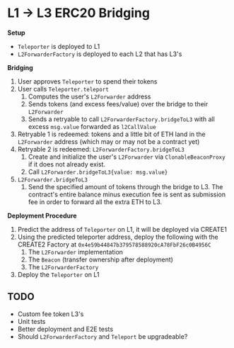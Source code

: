 # L1 -> L3 ERC20 Bridging

__Setup__
* `Teleporter` is deployed to L1
* `L2ForwarderFactory` is deployed to each L2 that has L3's

__Bridging__
1. User approves `Teleporter` to spend their tokens
2. User calls `Teleporter.teleport`
    1. Computes the user's `L2Forwarder` address
    2. Sends tokens (and excess fees/value) over the bridge to their `L2Forwarder`
    3. Sends a retryable to call `L2ForwarderFactory.bridgeToL3` with all excess `msg.value` forwarded as `l2CallValue`
3. Retryable 1 is redeemed: tokens and a little bit of ETH land in the `L2Forwarder` address (which may or may not be a contract yet)
4. Retryable 2 is redeemed: `L2ForwarderFactory.bridgeToL3`
    1. Create and initialize the user's `L2Forwarder` via `ClonableBeaconProxy` if it does not already exist.
    2. Call `L2Forwarder.bridgeToL3{value: msg.value}`
5. `L2Forwarder.bridgeToL3`
    1. Send the specified amount of tokens through the bridge to L3. The contract's entire balance minus execution fee is sent as submission fee in order to forward all the extra ETH to L3.

__Deployment Procedure__
1. Predict the address of `Teleporter` on L1, it will be deployed via CREATE1
2. Using the predicted teleporter address, deploy the following with the CREATE2 Factory at `0x4e59b44847b379578588920cA78FbF26c0B4956C`
    1. The `L2Forwarder` implementation
    2. The `Beacon` (transfer ownership after deployment)
    3. The `L2ForwarderFactory`
3. Deploy the `Teleporter` on L1

## TODO

* Custom fee token L3's
* Unit tests
* Better deployment and E2E tests
* Should `L2ForwarderFactory` and `Teleport` be upgradeable?